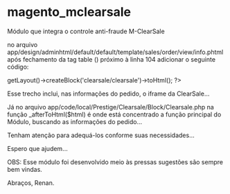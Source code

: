 magento_mclearsale
==================

Módulo que integra o controle anti-fraude M-ClearSale

no arquivo app/design/adminhtml/default/default/template/sales/order/view/info.phtml após fechamento da tag table (</table>) próximo à linha 104 adicionar o seguinte código:
<?php echo $this->getLayout()->createBlock('clearsale/clearsale')->toHtml(); ?>

Esse trecho inclui, nas informações do pedido, o iframe da ClearSale...

Já no arquivo app/code/local/Prestige/Clearsale/Block/Clearsale.php
na função _afterToHtml($html) é onde está concentrado a função principal do Módulo, buscando as informações do pedido...

Tenham atenção para adequá-los conforme suas necessidades...

Espero que ajudem...

OBS: Esse módulo foi desenvolvido meio às pressas sugestões são sempre bem vindas.

Abraços, Renan.

